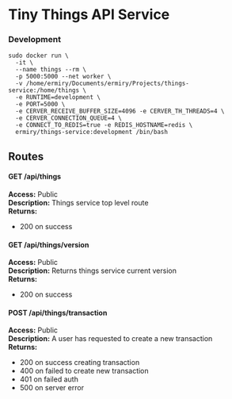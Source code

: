 # Tiny Things API Service

### Development
```
sudo docker run \
  -it \
  --name things --rm \
  -p 5000:5000 --net worker \
  -v /home/ermiry/Documents/ermiry/Projects/things-service:/home/things \
  -e RUNTIME=development \
  -e PORT=5000 \
  -e CERVER_RECEIVE_BUFFER_SIZE=4096 -e CERVER_TH_THREADS=4 \
  -e CERVER_CONNECTION_QUEUE=4 \
  -e CONNECT_TO_REDIS=true -e REDIS_HOSTNAME=redis \
  ermiry/things-service:development /bin/bash
```

## Routes

#### GET /api/things
**Access:** Public \
**Description:** Things service top level route \
**Returns:**
  - 200 on success

#### GET /api/things/version
**Access:** Public \
**Description:** Returns things service current version \
**Returns:**
  - 200 on success

#### POST /api/things/transaction
**Access:** Public \
**Description:** A user has requested to create a new transaction \
**Returns:**
  - 200 on success creating transaction
  - 400 on failed to create new transaction
  - 401 on failed auth
  - 500 on server error
